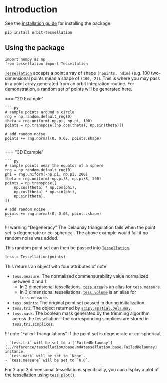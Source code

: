 # Introduction

See the [installation guide](../installation.md) for installing the package.

```
pip install orbit-tessellation
```

## Using the package

```
import numpy as np
from tessellation import Tessellation
```

[`Tessellation`](../reference/tessellation/constructor.md#tessellation.constructor.Tessellation) accepts a point array of shape `(npoints, ndim)` (e.g. 100 two-dimensional points mean a shape of `(100, 2)`).
This is where you may pass in a point array generated from an orbit integration routine.
For demonstration, a random set of points will be generated here.

=== "2D Example"

    ``` py
    # sample points around a circle
    rng = np.random.default_rng(0)
    theta = rng.uniform(-np.pi, np.pi, 100)
    points = np.transpose([np.cos(theta), np.sin(theta)])

    # add random noise
    points += rng.normal(0, 0.05, points.shape)
    ```

=== "3D Example"

    ``` py
    # sample points near the equator of a sphere
    rng = np.random.default_rng(0)
    phi = rng.uniform(-np.pi, np.pi, 200)
    theta = rng.uniform(-np.pi/8, np.pi/8, 200)
    points = np.transpose([
        np.cos(theta) * np.cos(phi),
        np.cos(theta) * np.sin(phi),
        np.sin(theta),
    ])

    # add random noise
    points += rng.normal(0, 0.05, points.shape)
    ```

!!! warning "Degeneracy"
    The Delaunay triangulation fails when the point set is degenerate or co-spherical.
    The above example would fail if no random noise was added.

This random point set can then be passed into [`Tessellation`](../reference/tessellation/constructor.md#tessellation.constructor.Tessellation).

``` py
tess = Tessellation(points)
```

This returns an object with four attributes of note:

- `tess.measure`: The normalized commensurability value normalized between 0 and 1.
    - In 2 dimensional tessellations, [`tess.area`](../reference/tessellation/dim2.md#tessellation.dim2.Tessellation2D.area) is an alias for `tess.measure`.
    - In 3 dimensional tessellations, [`tess.volume`](../reference/tessellation/dim3.md#tessellation.dim3.Tessellation3D.volume) is an alias for `tess.measure`.
- `tess.points`: The original point set passed in during initialization.
- `tess.tri`: The object returned by [`scipy.spatial.Delaunay`](https://docs.scipy.org/doc/scipy/reference/generated/scipy.spatial.Delaunay.html#scipy-spatial-delaunay).
- `tess.mask`: The boolean mask generated by the trimming algorithm across the tessellation—the corresponding simplices are stored in `tess.tri.simplices`.

!!! note "Failed Triangulations"
    If the point set is degenerate or co-spherical,

    - `tess.tri` will be set to a [`FailedDelaunay`](../reference/tessellation/base.md#tessellation.base.FailedDelaunay) instance.
    - `tess.mask` will be set to `None`.
    - `tess.measure` will be set to `0.0`.

For 2 and 3 dimensional tessellations specifically, you can display a plot of the tessellation using [`tess.plot()`](../reference/tessellation/base.md#tessellation.base.TessellationBase.plot).

